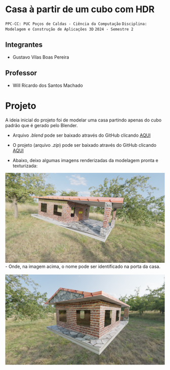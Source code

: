 # Casa à partir de um cubo com HDR

`PPC-CC: PUC Poços de Caldas - Ciência da Computação`
`Disciplina: Modelagem e Construção de Aplicações 3D`
`2024 - Semestre 2`

## Integrantes

- Gustavo Vilas Boas Pereira

## Professor

- Will Ricardo dos Santos Machado

# Projeto

A ideia inicial do projeto foi de modelar uma casa partindo apenas do cubo padrão que é gerado pelo Blender.

- Arquivo <i>.blend</i> pode ser baixado através do GitHub clicando [AQUI](https://github.com/ICEI-PUC-Minas-PPC-CC/ppc-cc-2024-2-p2-mod3d-noite-tarefa4-parte1-gustavo-vb/blob/main/casa.blend)<br>
- O projeto (arquivo <i>.zip</i>) pode ser baixado através do GitHub clicando [AQUI](https://github.com/ICEI-PUC-Minas-PPC-CC/ppc-cc-2024-2-p2-mod3d-noite-tarefa4-parte1-gustavo-vb/blob/main/casa-completo.zip)

- Abaixo, deixo algumas imagens renderizadas da modelagem pronta e texturizada:
<img src="https://github.com/ICEI-PUC-Minas-PPC-CC/ppc-cc-2024-2-p2-mod3d-noite-tarefa4-parte1-gustavo-vb/blob/main/Casa-1.png?raw=true"/>
- Onde, na imagem acima, o nome pode ser identificado na porta da casa.<br><br>
<img src="https://github.com/ICEI-PUC-Minas-PPC-CC/ppc-cc-2024-2-p2-mod3d-noite-tarefa4-parte1-gustavo-vb/blob/main/casa-2.png?raw=true"/>

